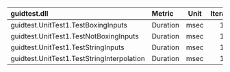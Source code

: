  guidtest.dll                               | Metric   | Unit | Iterations | Average | STDEV.S |   Min |   Max
:------------------------------------------ |:-------- |:----:|:----------:| -------:| -------:| -----:| -----:
 guidtest.UnitTest1.TestBoxingInputs        | Duration | msec |    100     |   3.259 |   0.344 | 2.776 | 4.703
 guidtest.UnitTest1.TestNotBoxingInputs     | Duration | msec |    100     |   0.067 |   0.011 | 0.061 | 0.146
 guidtest.UnitTest1.TestStringInputs        | Duration | msec |    100     |   0.531 |   0.181 | 0.340 | 1.124
 guidtest.UnitTest1.TestStringInterpolation | Duration | msec |    100     |   0.492 |   0.150 | 0.327 | 1.032
